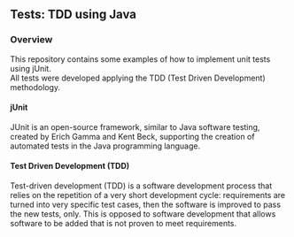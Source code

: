 ## Tests: TDD using Java

### Overview
This repository contains some examples of how to implement unit tests using jUnit.  
All tests were developed applying the TDD (Test Driven Development) methodology.

#### jUnit
JUnit is an open-source framework, similar to Java software testing, created by Erich Gamma and Kent Beck, 
supporting the creation of automated tests in the Java programming language.

#### Test Driven Development (TDD)
Test-driven development (TDD) is a software development process that relies on the repetition of a very short development cycle: 
requirements are turned into very specific test cases, then the software is improved to pass the new tests, only. 
This is opposed to software development that allows software to be added that is not proven to meet requirements.
